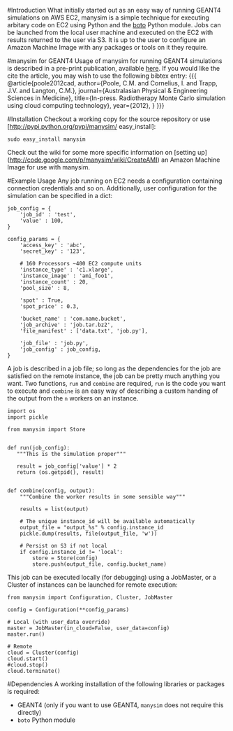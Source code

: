 #Introduction
What initially started out as an easy way of running GEANT4 simulations on AWS EC2, manysim is a simple technique for executing arbitary code on EC2 using Python and the [boto](http://code.google.com/p/boto/) Python module.
Jobs can be launched from the local user machine and executed on the EC2 with results returned to the user via S3. It is up to the user to configure an Amazon Machine Image with any packages or tools on it they require.


#manysim for GEANT4
Usage of manysim for running GEANT4 simulations is described in a pre-print publication, available [here](http://christopherpoole.github.io/Radiotherapy-Monte-Carlo-simulation-using-cloud-computing-technology/).
If you would like the cite the article, you may wish to use the following bibtex entry:
{{{
@article{poole2012cad,
    author={Poole, C.M. and Cornelius, I. and Trapp, J.V. and Langton, C.M.},
    journal={Australasian Physical & Engineering Sciences in Medicine},
    title={In-press. Radiotherapy Monte Carlo simulation using cloud computing technology},
    year={2012},
}
}}}

#Installation
Checkout a working copy for the source repository or use [http://pypi.python.org/pypi/manysim/ easy_install]:

    sudo easy_install manysim

Check out the wiki for some more specific information on [setting up] (http://code.google.com/p/manysim/wiki/CreateAMI) an Amazon Machine Image for use with manysim.

#Example Usage
Any job running on EC2 needs a configuration containing connection credentials and so on. Additionally, user configuration for the simulation can be specified in a dict:

    job_config = {
        'job_id' : 'test',
        'value' : 100,
    }

    config_params = {
        'access_key' : 'abc',
        'secret_key' : '123',
        
        # 160 Processors ~400 EC2 compute units
        'instance_type' : 'c1.xlarge',
        'instance_image' : 'ami_foo1',
        'instance_count' : 20,
        'pool_size' : 8,
            
        'spot' : True,
        'spot_price' : 0.3,
            
        'bucket_name' : 'com.name.bucket', 
        'job_archive' : 'job.tar.bz2',
        'file_manifest' : ['data.txt', 'job.py'],
         
        'job_file' : 'job.py',
        'job_config' : job_config,
    }

A job is described in a job file;  so long as the dependencies for the job are satisfied on the remote instance, the job can be pretty much anything you want. Two functions, `run` and `combine` are required, `run` is the code you want to execute and `combine` is an easy way of describing a custom handing of the output from the `n` workers on an instance. 

    import os
    import pickle

    from manysim import Store


    def run(job_config):
       """This is the simulation proper"""
      
       result = job_config['value'] * 2
       return (os.getpid(), result) 
     
     
    def combine(config, output):
        """Combine the worker results in some sensible way"""
        
        results = list(output)
            
        # The unique instance_id will be available automatically
        output_file = "output_%s" % config.instance_id
        pickle.dump(results, file(output_file, 'w'))

        # Persist on S3 if not local
        if config.instance_id != 'local':
            store = Store(config)
            store.push(output_file, config.bucket_name)

This job can be executed locally (for debugging) using a JobMaster, or a Cluster of instances can be launched for remote execution:

    from manysim import Configuration, Cluster, JobMaster

    config = Configuration(**config_params)

    # Local (with user_data override)
    master = JobMaster(in_cloud=False, user_data=config)
    master.run()
        
    # Remote
    cloud = Cluster(config)
    cloud.start()    
    #cloud.stop()
    cloud.terminate()

#Dependencies
A working installation of the following libraries or packages is required:
 * GEANT4 (only if you want to use GEANT4, `manysim` does not require this directly)
 * `boto` Python module


